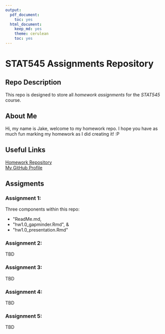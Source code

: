 ```yaml
---
output:
  pdf_document:
    toc: yes
  html_document:
    keep_md: yes
    theme: cerulean
    toc: yes
---
```


# STAT545 Assignments Repository

## Repo Description
This repo is designed to store all *homework assignments* for the *STAT545* course.

## About Me
Hi, my name is Jake, welcome to my homework repo. I hope you have as much fun marking my homework as I did creating it! :P

## Useful Links
[Homework Repository](https://github.com/STAT545-UBC-hw-2019-20/stat545-hw-jacobgerlofs)  
[My GitHub Profile](https://github.com/jacobgerlofs)  

## Assigments

### Assignment 1:
Three components within this repo: 
* "ReadMe.md, 
* "hw1.0_gapminder.Rmd", & 
* "hw1.0_presentation.Rmd"

### Assignment 2:
TBD

### Assignment 3:
TBD

### Assignment 4:
TBD

### Assignment 5:
TBD

 